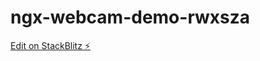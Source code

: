 # ngx-webcam-demo-rwxsza

[Edit on StackBlitz ⚡️](https://stackblitz.com/edit/ngx-webcam-demo-rwxsza)